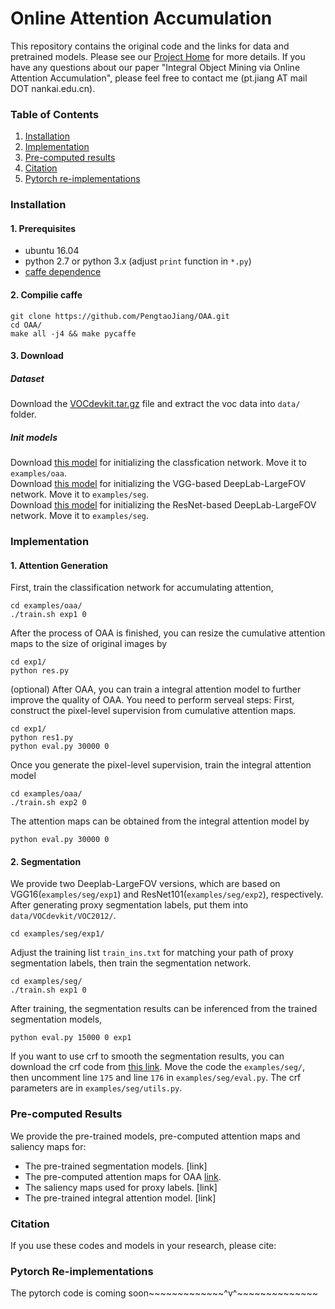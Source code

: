 # Online Attention Accumulation
This repository contains the original code and the links for data and pretrained models. Please see our [Project Home](http://mmcheng.net/oaa/) for more details. If you have any questions about our paper "Integral Object Mining via Online Attention Accumulation", please feel free to contact me (pt.jiang AT mail DOT nankai.edu.cn).

### Table of Contents
1. [Installation](#installation)
2. [Implementation](#results)
3. [Pre-computed results](#results)
4. [Citation](#citation)
5. [Pytorch re-implementations](#pytorch-re-implementations)

### Installation
#### 1. Prerequisites
  - ubuntu 16.04  
  - python 2.7 or python 3.x (adjust `print` function in `*.py`)
  - [caffe dependence](https://caffe.berkeleyvision.org/install_apt.html)

#### 2. Compilie caffe
```
git clone https://github.com/PengtaoJiang/OAA.git
cd OAA/
make all -j4 && make pycaffe
```
#### 3. Download
##### Dataset
Download the [VOCdevkit.tar.gz](https://drive.google.com/open?id=1uh5bWXvLOpE-WZUUtO77uwCB4Qnh6d7X) file and extract the voc data into `data/` folder.
##### Init models
Download [this model](https://drive.google.com/open?id=1uh5bWXvLOpE-WZUUtO77uwCB4Qnh6d7X) for initializing the classfication network. Move it to `examples/oaa`.  
Download [this model](https://drive.google.com/open?id=1uh5bWXvLOpE-WZUUtO77uwCB4Qnh6d7X) for initializing the VGG-based DeepLab-LargeFOV network. Move it to `examples/seg`.  
Download [this model](https://drive.google.com/open?id=1uh5bWXvLOpE-WZUUtO77uwCB4Qnh6d7X) for initializing the ResNet-based DeepLab-LargeFOV network. Move it to `examples/seg`.

### Implementation

#### 1. Attention Generation
First, train the classification network for accumulating attention,
```
cd examples/oaa/
./train.sh exp1 0
```
After the process of OAA is finished, you can resize the cumulative attention maps to the size of original images by
```
cd exp1/
python res.py
```
(optional) After OAA, you can train a integral attention model to further improve the quality of OAA. You need to perform serveal steps:
First, construct the pixel-level supervision from cumulative attention maps.
```
cd exp1/
python res1.py
python eval.py 30000 0
```
Once you generate the pixel-level supervision, train the integral attention model 
```
cd examples/oaa/
./train.sh exp2 0
```
The attention maps can be obtained from the integral attention model by
```
python eval.py 30000 0
```
#### 2. Segmentation 

We provide two Deeplab-LargeFOV versions, which are based on VGG16(`examples/seg/exp1`) and ResNet101(`examples/seg/exp2`), respectively. After generating proxy segmentation labels, put them into `data/VOCdevkit/VOC2012/`.  
```
cd examples/seg/exp1/
```
Adjust the training list `train_ins.txt` for matching your path of proxy segmentation labels, then train the segmentation network.
```
cd examples/seg/
./train.sh exp1 0
```
After training, the segmentation results can be inferenced from the trained segmentation models,
```
python eval.py 15000 0 exp1
```
If you want to use crf to smooth the segmentation results, you can download the crf code from [this link](https://github.com/Andrew-Qibin/dss_crf).
Move the code the `examples/seg/`, then uncomment line `175` and line `176` in `examples/seg/eval.py`.
The crf parameters are in `examples/seg/utils.py`.

### Pre-computed Results
We provide the pre-trained models, pre-computed attention maps and saliency maps for:
- The pre-trained segmentation models. [link] 
- The pre-computed attention maps for OAA [link](https://drive.google.com/open?id=1jK6VD8rkCm_rJxe_G6hN-gemIbjI91wj).
- The saliency maps used for proxy labels. [link]
- The pre-trained integral attention model. [link]

### Citation
If you use these codes and models in your research, please cite:

### Pytorch Re-implementations
The pytorch code is coming soon~~~~~~~~~~~~~^v^~~~~~~~~~~~~~~
